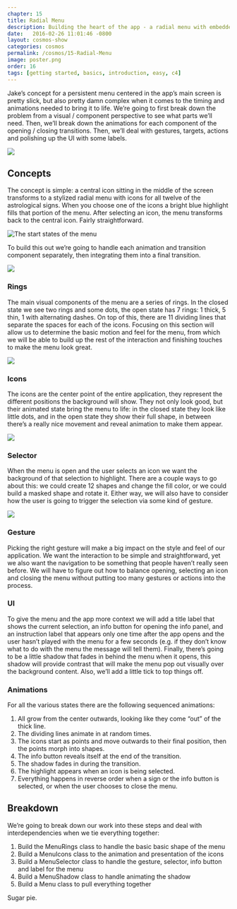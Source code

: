 ```yaml
---
chapter: 15
title: Radial Menu
description: Building the heart of the app - a radial menu with embedded animation that reacts to different gestures.
date:   2016-02-26 11:01:46 -0800
layout: cosmos-show
categories: cosmos
permalink: /cosmos/15-Radial-Menu
image: poster.png
order: 16
tags: [getting started, basics, introduction, easy, c4]
---
```


Jake’s concept for a persistent menu centered in the app’s main screen is pretty slick, but also pretty damn complex when it comes to the timing and animations needed to bring it to life. We’re going to first break down the problem from a visual / component perspective to see what parts we’ll need. Then, we’ll break down the animations for each component of the opening / closing transitions. Then, we’ll deal with gestures, targets, actions and polishing up the UI with some labels.

![](01.png)

## Concepts

The concept is simple: a central icon sitting in the middle of the screen transforms to a stylized radial menu with icons for all twelve of the astrological signs. When you choose one of the icons a bright blue highlight fills that portion of the menu. After selecting an icon, the menu transforms back to the central icon. Fairly straightforward.

![The start states of the menu](02.png)

To build this out we’re going to handle each animation and transition component separately, then integrating them into a final transition.

![](03.png)

### Rings

The main visual components of the menu are a series of rings. In the closed state we see two rings and some dots, the open state has 7 rings: 1 thick, 5 thin, 1 with alternating dashes. On top of this, there are 11 dividing lines that separate the spaces for each of the icons. Focusing on this section will allow us to determine the basic motion and feel for the menu, from which we will be able to build up the rest of the interaction and finishing touches to make the menu look great.

![](04.png)

### Icons

The icons are the center point of the entire application, they represent the different positions the background will show. They not only look good, but their animated state bring the menu to life: in the closed state they look like little dots, and in the open state they show their full shape, in between there’s a really nice movement and reveal animation to make them appear.

![](05.png)

### Selector

When the menu is open and the user selects an icon we want the background of that selection to highlight. There are a couple ways to go about this: we could create 12 shapes and change the fill color, or we could build a masked shape and rotate it. Either way, we will also have to consider how the user is going to trigger the selection via some kind of gesture.

![](06.png)

### Gesture

Picking the right gesture will make a big impact on the style and feel of our application. We want the interaction to be simple and straightforward, yet we also want the navigation to be something that people haven’t really seen before. We will have to figure out how to balance opening, selecting an icon and closing the menu without putting too many gestures or actions into the process.

### UI

To give the menu and the app more context we will add a title label that shows the current selection, an info button for opening the info panel, and an instruction label that appears only one time after the app opens and the user hasn’t played with the menu for a few seconds (e.g. if they don’t know what to do with the menu the message will tell them). Finally, there’s going to be a little shadow that fades in behind the menu when it opens, this shadow will provide contrast that will make the menu pop out visually over the background content. Also, we’ll add a little tick to top things off.

### Animations

For all the various states there are the following sequenced animations:

1. All grow from the center outwards, looking like they come “out” of the thick line.
2. The dividing lines animate in at random times.
3. The icons start as points and move outwards to their final position, then the points morph into shapes.
4. The info button reveals itself at the end of the transition.
5. The shadow fades in during the transition.
5. The highlight appears when an icon is being selected.
6. Everything happens in reverse order when a sign or the info button is selected, or when the user chooses to close the menu.

## Breakdown

We’re going to break down our work into these steps and deal with interdependencies when we tie everything together:

1. Build the MenuRings class to handle the basic basic shape of the menu
2. Build a MenuIcons class to the animation and presentation of the icons
3. Build a MenuSelector class to handle the gesture, selector, info button and label for the menu
4. Build a MenuShadow class to handle animating the shadow
5. Build a Menu class to pull everything together

Sugar pie.
